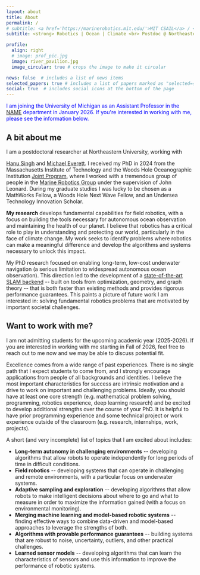 ```yaml
---
layout: about
title: About
permalink: /
# subtitle: <a href='https://marinerobotics.mit.edu/'>MIT CSAIL</a> / <a href='https://www.whoi.edu/'>WHOI</a>
subtitle: <strong> Robotics | Ocean | Climate <br> Postdoc @ Northeastern <br> Incoming Faculty @ University of Michigan </strong>

profile:
  align: right
  # image: prof_pic.jpg
  image: river_pavilion.jpg
  image_circular: true # crops the image to make it circular

news: false  # includes a list of news items
selected_papers: true # includes a list of papers marked as "selected={true}"
social: true  # includes social icons at the bottom of the page
---
```


<p style="color:blue;">I am joining the University of Michigan as an Assistant
Professor in the <a href="https://name.engin.umich.edu/">NAME</a> department in
January 2026. If you're interested in working with me, please see the
information below.</p>

## A bit about me

I am a postdoctoral researcher at Northeastern University, working with
<!-- Hanu Singh and Michael Everett -->
<a href="https://www.ece.neu.edu/people/singh-hanumant">Hanu Singh</a> and
<a href="https://www.ece.neu.edu/people/everett-michael">Michael Everett</a>.
I received my PhD in 2024 from the Massachusetts Institute of Technology
and the Woods Hole Oceanographic Institution <a href="https://mit.whoi.edu/">
Joint Program</a>, where I worked with a tremendous group of people in the
<a href="http://marinerobotics.mit.edu">Marine Robotics Group</a> under the
supervision of
John Leonard. During my graduate studies I was lucky to be chosen as a
MathWorks Fellow, a Woods Hole Next Wave Fellow, and an Undersea Technology
Innovation Scholar.

**My research** develops fundamental capabilities for field
robotics, with a focus on building the tools necessary for autonomous ocean
observation and maintaining the health of our planet. I believe that robotics
has a critical role to play in understanding and protecting our world, particularly
in the face of climate change. My work seeks to identify problems where robotics
can make a meaningful difference and develop the algorithms and systems necessary to
unlock this impact.

My PhD research focused on enabling long-term, low-cost underwater navigation (a
serious limitation to widespread autonomous ocean observation). This direction
led to the development of a
<a href="https://arxiv.org/abs/2302.11614">state-of-the-art SLAM backend</a> --
built on tools from optimization, geometry, and graph theory -- that is both
faster than existing methods and provides rigorous performance guarantees. This paints
a picture of future work I am interested in: solving fundamental robotics problems
that are motivated by important societal challenges.

## Want to work with me?

I am not admitting students for the upcoming academic year (2025-2026). If you
are interested in working with me starting in Fall of 2026, feel free to reach
out to me now and we may be able to discuss potential fit.

Excellence comes from a wide range of past experiences. There is no single path
that I expect students to come from, and I strongly encourage applications from
people of all backgrounds and identities. I believe the most important
characteristics for success are intrinsic motivation and a drive to work on
important and challenging problems.  Ideally, you should have at least one core
strength (e.g.  mathematical problem solving, programming, robotics experience,
deep learning research) and be excited to develop additional strengths over the
course of your PhD. It is helpful to have prior programming experience and some
technical project or work experience outside of the classroom (e.g. research,
internships, work, projects).

A short (and very incomplete) list of topics that I am excited about includes:
- **Long-term autonomy in challenging environments** -- developing
  algorithms that allow robots to operate independently for long periods of time
  in difficult conditions.
- **Field robotics** -- developing systems that can operate in challenging and
  remote environments, with a particular focus on underwater systems.
- **Adaptive sampling and exploration** -- developing algorithms that allow robots
  to make intelligent decisions about where to go and what to measure in order
  to maximize the information gained (with a focus on environmental monitoring).
- **Merging machine learning and model-based robotic systems** -- finding
  effective ways to combine data-driven and model-based approaches to leverage
  the strengths of both.
- **Algorithms with provable performance guarantees** -- building systems
  that are robust to noise, uncertainty, outliers, and other practical challenges.
- **Learned sensor models** -- developing algorithms that can learn the
  characteristics of sensors and use this information to improve the performance
  of robotic systems.
